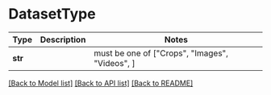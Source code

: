 # DatasetType

Type | Description | Notes
------------- | ------------- | -------------
**str** |  |  must be one of ["Crops", "Images", "Videos", ]

[[Back to Model list]](../README.md#documentation-for-models) [[Back to API list]](../README.md#documentation-for-api-endpoints) [[Back to README]](../README.md)

